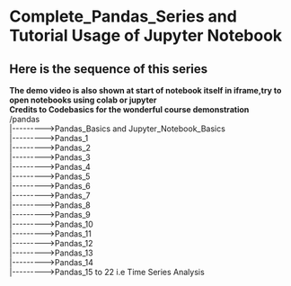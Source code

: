 # Complete_Pandas_Series and Tutorial Usage of Jupyter Notebook
## Here is the sequence of this series
**The demo video is also shown at start of notebook itself in iframe,try to open notebooks using colab or jupyter**<br>
**Credits to Codebasics for the wonderful course demonstration**<br>
/pandas<br>
|--------->Pandas_Basics and Jupyter_Notebook_Basics<br>
|--------->Pandas_1<br>
|--------->Pandas_2<br>
|--------->Pandas_3<br>
|--------->Pandas_4<br>
|--------->Pandas_5<br>
|--------->Pandas_6<br>
|--------->Pandas_7<br>
|--------->Pandas_8<br>
|--------->Pandas_9<br>
|--------->Pandas_10<br>
|--------->Pandas_11<br>
|--------->Pandas_12<br>
|--------->Pandas_13<br>
|--------->Pandas_14<br>
|--------->Pandas_15 to 22 i.e Time Series Analysis<br>
